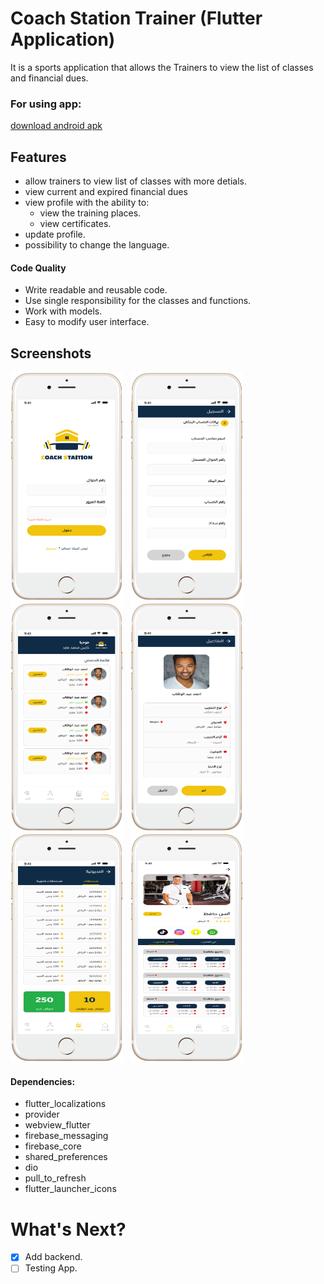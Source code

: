 # Coach Station Trainer (Flutter Application)

It is a sports application that allows the Trainers to view the list of classes and financial dues.

### For using app:
 [download android apk](https://drive.google.com/file/d/1GNoUkoJ0n6etuHFU4_9rurBlm01ofv9R/view?usp=sharing)
 
## Features

* allow trainers to view list of classes with more detials.
* view current and expired financial dues
* view profile with the ability to:
  * view the training places.
  * view certificates.
* update profile.
* possibility to change the language.

#### Code Quality

* Write readable and reusable code.
* Use single responsibility for the classes and functions.
* Work with models.
* Easy to modify user interface.


## Screenshots
<p>
<img src="screenshoots/mobile-white.png" alt="Coach Station Trainer" width="180">
&nbsp;
<img src="screenshoots/mobile-white (1).png" alt="Coach Station Trainer" width="180">
&nbsp;
<img src="screenshoots/mobile-white (2).png" alt="Coach Station Trainer" width="180">
&nbsp;
<img src="screenshoots/mobile-white (3).png" alt="Coach Station Trainer" width="180">
&nbsp;
<img src="screenshoots/mobile-white (4).png" alt="Coach Station Trainer" width="180">
&nbsp;
<img src="screenshoots/mobile-white (5).png" alt="Coach Station Trainer" width="180">
</p>

#### Dependencies:
- flutter_localizations
- provider
- webview_flutter
- firebase_messaging
- firebase_core
- shared_preferences
- dio
- pull_to_refresh
- flutter_launcher_icons


# What's Next?
 - [X] Add backend.
 - [ ] Testing App.
